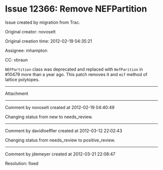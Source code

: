 # Issue 12366: Remove NEFPartition

Issue created by migration from Trac.

Original creator: novoselt

Original creation time: 2012-02-19 04:35:21

Assignee: mhampton

CC:  vbraun

`NEFPartition` class was deprecated and replaced with `NefParition` in #10479 more than a year ago. This patch removes it and `mif` method of lattice polytopes.


---

Attachment


---

Comment by novoselt created at 2012-02-19 04:40:49

Changing status from new to needs_review.


---

Comment by davidloeffler created at 2012-03-12 22:02:43

Changing status from needs_review to positive_review.


---

Comment by jdemeyer created at 2012-03-21 22:08:47

Resolution: fixed
